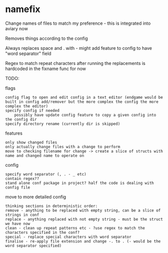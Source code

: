# namefix
Change names of files to match my preference - this is integrated into aviary now

Removes things according to the config

Always replaces space and . with - 
might add feature to config to have "word separator" field

Regex to match repeat characters after running the replacements is hardcoded in the fixname func for now

TODO:

flags

    config flag to open and edit config in a text editor (endgame would be built in config add/remover but the more complex the config the more complex the editor)
    specify config if needed
        possibly have update config feature to copy a given config into the config dir
    specify directory rename (currently dir is skipped)

features

    only show changed files
    only actually change files with a change to perform
    move to checking filename for change -> create a slice of structs with name and changed name to operate on

config

    specify word separator (, . - _ etc)
    contain regex??
    stand alone conf package in project? half the code is dealing with config file
    
move to more detailed config

    thinking sections in deterministic order:
    remove - anything to be replaced with empty string, can be a slice of strings in conf
    replace - anything replaced with not empty string - must be the struct we have now
    clean - clean up repeat patterns etc - ?use regex to match the characters specified in the conf?
    special - replace special characters with word separator
    finalise - re-apply file extension and change -. to . (- would be the word separator specified)
    
    

    
